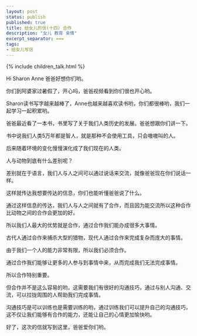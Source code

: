 ```yaml
---
layout: post
status: publish
published: true
title: 给女儿的信(十四) 合作
description: "女儿 教育 亲情"
excerpt_separator: ===
tags:
- 给女儿写信
---
```


{% include children_talk.html %}

Hi Sharon Anne 爸爸好想你们哟。

你们到阿婆家过暑假了，开心吗，爸爸视频看到你们很也开心哟。

Sharon读书写字越来越棒了，Anne也越来越喜欢读书哟，你们都很棒哟，我们一起学习一起积累哟。

爸爸最近看了一本书，书里写了关于我们人类历史的发展。爸爸想跟你们讲一下。

书中说我们人类5万年都是智人，就是那种不会使用工具，只会嗷嗷叫的人。

后来随着环境的变化慢慢演化成了我们现在的人类。

人与动物到底有什么差别呢？

差别就在于语言，我们人与人之间可以通过说话来交流，就像爸爸现在你们说话一样。

这样就传达我想要传达的信息，你们也能听懂爸爸说了什么。

通过这样信息的传达，我们人与人之间就有了合作，而且因为能交流所以这种合作比动物之间的合作会更加的好。

所以我们人最大的优势就是合作，通过合作我们能办成很多大事情。

古代人通过合作来捕杀大型的猎物，现代人通过合作来完成复杂而庞大的事情。

由于我们一个人的能力非常有限，所以我们必须合作。

通过合作我们能够让更多的人参与到事情中来，从而完成我们无法完成事情。

所以合作特别重要。

但合作并不是这么容易的哟，这需要我们有很好的沟通技巧，通过与别人沟通、交流，可以拉拢周围的人帮助我们完成事情。

沟通技巧是可以训练也是需要训练的哟，通过训练我们可以提升自己的沟通技巧，这不仅让我们能够有合作的能力，还能让自己的心情更加愉快哟。

好了，这次的信就写到这里，爸爸爱你们哟。




